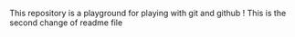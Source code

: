 This repository is a playground for playing with git and github !
This is the second change of readme file
